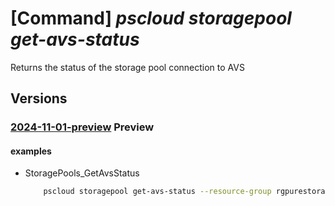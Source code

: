 # [Command] _pscloud storagepool get-avs-status_

Returns the status of the storage pool connection to AVS

## Versions

### [2024-11-01-preview](/Resources/mgmt-plane/L3N1YnNjcmlwdGlvbnMve30vcmVzb3VyY2Vncm91cHMve30vcHJvdmlkZXJzL3B1cmVzdG9yYWdlLmJsb2NrL3N0b3JhZ2Vwb29scy97fS9nZXRhdnNzdGF0dXM=/2024-11-01-preview.xml) **Preview**

<!-- mgmt-plane /subscriptions/{}/resourcegroups/{}/providers/purestorage.block/storagepools/{}/getavsstatus 2024-11-01-preview -->

#### examples

- StoragePools_GetAvsStatus
    ```bash
        pscloud storagepool get-avs-status --resource-group rgpurestorage --storage-pool-name storagePoolname
    ```
